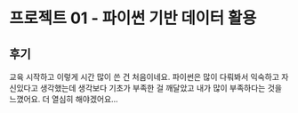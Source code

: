 # 프로젝트 01 - 파이썬 기반 데이터 활용

## 후기

교육 시작하고 이렇게 시간 많이 쓴 건 처음이네요. 파이썬은 많이 다뤄봐서 익숙하고 자신있다고 생각했는데 생각보다 기초가 부족한 걸 깨달았고 내가 많이 부족하다는 것을 느꼈어요. 더 열심히 해야겠어요...
